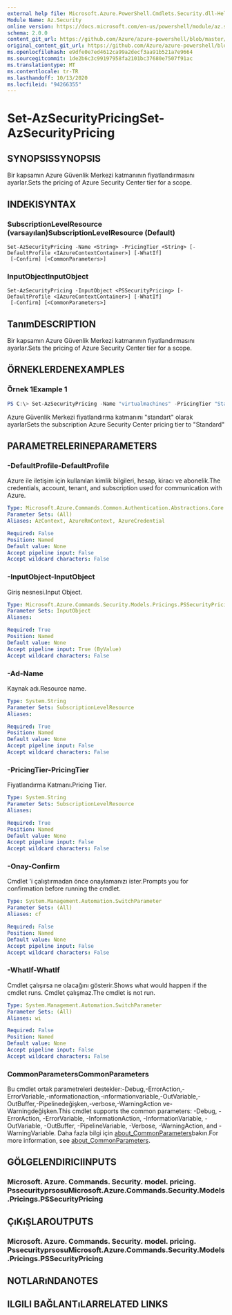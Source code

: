 ```yaml
---
external help file: Microsoft.Azure.PowerShell.Cmdlets.Security.dll-Help.xml
Module Name: Az.Security
online version: https://docs.microsoft.com/en-us/powershell/module/az.security/Set-AzSecurityPricing
schema: 2.0.0
content_git_url: https://github.com/Azure/azure-powershell/blob/master/src/Security/Security/help/Set-AzSecurityPricing.md
original_content_git_url: https://github.com/Azure/azure-powershell/blob/master/src/Security/Security/help/Set-AzSecurityPricing.md
ms.openlocfilehash: e9dfe0e7ed4612ca99a2decf3aa91b521a7e9664
ms.sourcegitcommit: 1de2b6c3c99197958fa2101bc37680e7507f91ac
ms.translationtype: MT
ms.contentlocale: tr-TR
ms.lasthandoff: 10/13/2020
ms.locfileid: "94266355"
---
```

# <span data-ttu-id="15a18-101">Set-AzSecurityPricing</span><span class="sxs-lookup"><span data-stu-id="15a18-101">Set-AzSecurityPricing</span></span>

## <span data-ttu-id="15a18-102">SYNOPSIS</span><span class="sxs-lookup"><span data-stu-id="15a18-102">SYNOPSIS</span></span>
<span data-ttu-id="15a18-103">Bir kapsamın Azure Güvenlik Merkezi katmanının fiyatlandırmasını ayarlar.</span><span class="sxs-lookup"><span data-stu-id="15a18-103">Sets the pricing of Azure Security Center tier for a scope.</span></span>

## <span data-ttu-id="15a18-104">INDEKI</span><span class="sxs-lookup"><span data-stu-id="15a18-104">SYNTAX</span></span>

### <span data-ttu-id="15a18-105">SubscriptionLevelResource (varsayılan)</span><span class="sxs-lookup"><span data-stu-id="15a18-105">SubscriptionLevelResource (Default)</span></span>
```
Set-AzSecurityPricing -Name <String> -PricingTier <String> [-DefaultProfile <IAzureContextContainer>] [-WhatIf]
 [-Confirm] [<CommonParameters>]
```

### <span data-ttu-id="15a18-106">InputObject</span><span class="sxs-lookup"><span data-stu-id="15a18-106">InputObject</span></span>
```
Set-AzSecurityPricing -InputObject <PSSecurityPricing> [-DefaultProfile <IAzureContextContainer>] [-WhatIf]
 [-Confirm] [<CommonParameters>]
```

## <span data-ttu-id="15a18-107">Tanım</span><span class="sxs-lookup"><span data-stu-id="15a18-107">DESCRIPTION</span></span>
<span data-ttu-id="15a18-108">Bir kapsamın Azure Güvenlik Merkezi katmanının fiyatlandırmasını ayarlar.</span><span class="sxs-lookup"><span data-stu-id="15a18-108">Sets the pricing of Azure Security Center tier for a scope.</span></span>

## <span data-ttu-id="15a18-109">ÖRNEKLERDEN</span><span class="sxs-lookup"><span data-stu-id="15a18-109">EXAMPLES</span></span>

### <span data-ttu-id="15a18-110">Örnek 1</span><span class="sxs-lookup"><span data-stu-id="15a18-110">Example 1</span></span>
```powershell
PS C:\> Set-AzSecurityPricing -Name "virtualmachines" -PricingTier "Standard"
```

<span data-ttu-id="15a18-111">Azure Güvenlik Merkezi fiyatlandırma katmanını "standart" olarak ayarlar</span><span class="sxs-lookup"><span data-stu-id="15a18-111">Sets the subscription Azure Security Center pricing tier to "Standard"</span></span>


## <span data-ttu-id="15a18-112">PARAMETRELERINE</span><span class="sxs-lookup"><span data-stu-id="15a18-112">PARAMETERS</span></span>

### <span data-ttu-id="15a18-113">-DefaultProfile</span><span class="sxs-lookup"><span data-stu-id="15a18-113">-DefaultProfile</span></span>
<span data-ttu-id="15a18-114">Azure ile iletişim için kullanılan kimlik bilgileri, hesap, kiracı ve abonelik.</span><span class="sxs-lookup"><span data-stu-id="15a18-114">The credentials, account, tenant, and subscription used for communication with Azure.</span></span>

```yaml
Type: Microsoft.Azure.Commands.Common.Authentication.Abstractions.Core.IAzureContextContainer
Parameter Sets: (All)
Aliases: AzContext, AzureRmContext, AzureCredential

Required: False
Position: Named
Default value: None
Accept pipeline input: False
Accept wildcard characters: False
```

### <span data-ttu-id="15a18-115">-InputObject</span><span class="sxs-lookup"><span data-stu-id="15a18-115">-InputObject</span></span>
<span data-ttu-id="15a18-116">Giriş nesnesi.</span><span class="sxs-lookup"><span data-stu-id="15a18-116">Input Object.</span></span>

```yaml
Type: Microsoft.Azure.Commands.Security.Models.Pricings.PSSecurityPricing
Parameter Sets: InputObject
Aliases:

Required: True
Position: Named
Default value: None
Accept pipeline input: True (ByValue)
Accept wildcard characters: False
```

### <span data-ttu-id="15a18-117">-Ad</span><span class="sxs-lookup"><span data-stu-id="15a18-117">-Name</span></span>
<span data-ttu-id="15a18-118">Kaynak adı.</span><span class="sxs-lookup"><span data-stu-id="15a18-118">Resource name.</span></span>

```yaml
Type: System.String
Parameter Sets: SubscriptionLevelResource
Aliases:

Required: True
Position: Named
Default value: None
Accept pipeline input: False
Accept wildcard characters: False
```

### <span data-ttu-id="15a18-119">-PricingTier</span><span class="sxs-lookup"><span data-stu-id="15a18-119">-PricingTier</span></span>
<span data-ttu-id="15a18-120">Fiyatlandırma Katmanı.</span><span class="sxs-lookup"><span data-stu-id="15a18-120">Pricing Tier.</span></span>

```yaml
Type: System.String
Parameter Sets: SubscriptionLevelResource
Aliases:

Required: True
Position: Named
Default value: None
Accept pipeline input: False
Accept wildcard characters: False
```

### <span data-ttu-id="15a18-121">-Onay</span><span class="sxs-lookup"><span data-stu-id="15a18-121">-Confirm</span></span>
<span data-ttu-id="15a18-122">Cmdlet 'i çalıştırmadan önce onaylamanızı ister.</span><span class="sxs-lookup"><span data-stu-id="15a18-122">Prompts you for confirmation before running the cmdlet.</span></span>

```yaml
Type: System.Management.Automation.SwitchParameter
Parameter Sets: (All)
Aliases: cf

Required: False
Position: Named
Default value: None
Accept pipeline input: False
Accept wildcard characters: False
```

### <span data-ttu-id="15a18-123">-WhatIf</span><span class="sxs-lookup"><span data-stu-id="15a18-123">-WhatIf</span></span>
<span data-ttu-id="15a18-124">Cmdlet çalışırsa ne olacağını gösterir.</span><span class="sxs-lookup"><span data-stu-id="15a18-124">Shows what would happen if the cmdlet runs.</span></span> <span data-ttu-id="15a18-125">Cmdlet çalışmaz.</span><span class="sxs-lookup"><span data-stu-id="15a18-125">The cmdlet is not run.</span></span>

```yaml
Type: System.Management.Automation.SwitchParameter
Parameter Sets: (All)
Aliases: wi

Required: False
Position: Named
Default value: None
Accept pipeline input: False
Accept wildcard characters: False
```

### <span data-ttu-id="15a18-126">CommonParameters</span><span class="sxs-lookup"><span data-stu-id="15a18-126">CommonParameters</span></span>
<span data-ttu-id="15a18-127">Bu cmdlet ortak parametreleri destekler:-Debug,-ErrorAction,-ErrorVariable,-ınformationaction,-ınformationvariable,-OutVariable,-OutBuffer,-Pipelinedeğişken,-verbose,-WarningAction ve-Warningdeğişken.</span><span class="sxs-lookup"><span data-stu-id="15a18-127">This cmdlet supports the common parameters: -Debug, -ErrorAction, -ErrorVariable, -InformationAction, -InformationVariable, -OutVariable, -OutBuffer, -PipelineVariable, -Verbose, -WarningAction, and -WarningVariable.</span></span> <span data-ttu-id="15a18-128">Daha fazla bilgi için [about_CommonParameters](http://go.microsoft.com/fwlink/?LinkID=113216)bakın.</span><span class="sxs-lookup"><span data-stu-id="15a18-128">For more information, see [about_CommonParameters](http://go.microsoft.com/fwlink/?LinkID=113216).</span></span>

## <span data-ttu-id="15a18-129">GÖLGELENDIRICI</span><span class="sxs-lookup"><span data-stu-id="15a18-129">INPUTS</span></span>

### <span data-ttu-id="15a18-130">Microsoft. Azure. Commands. Security. model. pricing. Pssecurityprsosu</span><span class="sxs-lookup"><span data-stu-id="15a18-130">Microsoft.Azure.Commands.Security.Models.Pricings.PSSecurityPricing</span></span>

## <span data-ttu-id="15a18-131">ÇıKıŞLAR</span><span class="sxs-lookup"><span data-stu-id="15a18-131">OUTPUTS</span></span>

### <span data-ttu-id="15a18-132">Microsoft. Azure. Commands. Security. model. pricing. Pssecurityprsosu</span><span class="sxs-lookup"><span data-stu-id="15a18-132">Microsoft.Azure.Commands.Security.Models.Pricings.PSSecurityPricing</span></span>

## <span data-ttu-id="15a18-133">NOTLARıNDA</span><span class="sxs-lookup"><span data-stu-id="15a18-133">NOTES</span></span>

## <span data-ttu-id="15a18-134">ILGILI BAĞLANTıLAR</span><span class="sxs-lookup"><span data-stu-id="15a18-134">RELATED LINKS</span></span>
